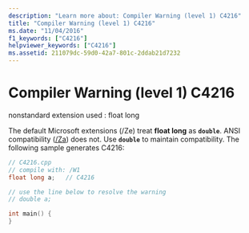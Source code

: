 ```yaml
---
description: "Learn more about: Compiler Warning (level 1) C4216"
title: "Compiler Warning (level 1) C4216"
ms.date: "11/04/2016"
f1_keywords: ["C4216"]
helpviewer_keywords: ["C4216"]
ms.assetid: 211079dc-59d0-42a7-801c-2ddab21d7232
---
```

# Compiler Warning (level 1) C4216

nonstandard extension used : float long

The default Microsoft extensions (/Ze) treat **float long** as **`double`**. ANSI compatibility ([/Za](../../build/reference/za-ze-disable-language-extensions.md)) does not. Use **`double`** to maintain compatibility. The following sample generates C4216:

```cpp
// C4216.cpp
// compile with: /W1
float long a;   // C4216

// use the line below to resolve the warning
// double a;

int main() {
}
```
